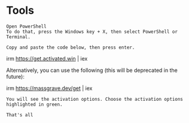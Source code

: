 # Tools


    Open PowerShell
    To do that, press the Windows key + X, then select PowerShell or Terminal.

    Copy and paste the code below, then press enter.

irm https://get.activated.win | iex

Alternatively, you can use the following (this will be deprecated in the future):

irm https://massgrave.dev/get | iex

    You will see the activation options. Choose the activation options highlighted in green.

    That's all
